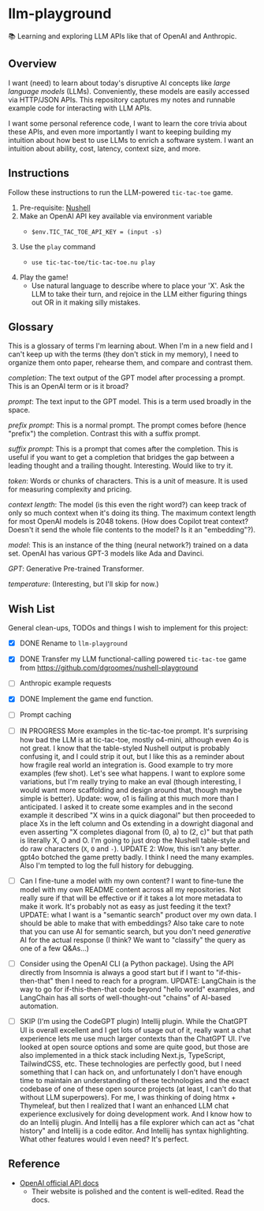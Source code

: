 # llm-playground

📚 Learning and exploring LLM APIs like that of OpenAI and Anthropic.


## Overview

I want (need) to learn about today's disruptive AI concepts like *large language models* (LLMs). Conveniently, these
models are easily accessed via HTTP/JSON APIs. This repository captures my notes and runnable example code for
interacting with LLM APIs.

I want some personal reference code, I want to learn the core trivia about these APIs, and even more importantly I want
to keeping building my intuition about how best to use LLMs to enrich a software system. I want an intuition about
ability, cost, latency, context size, and more.


## Instructions

Follow these instructions to run the LLM-powered `tic-tac-toe` game.

1. Pre-requisite: [Nushell](https://github.com/nushell/nushell)
2. Make an OpenAI API key available via environment variable
    * ```nushell
      $env.TIC_TAC_TOE_API_KEY = (input -s)
      ```
3. Use the `play` command
    * ```nushell
      use tic-tac-toe/tic-tac-toe.nu play
      ```
4. Play the game!
    * Use natural language to describe where to place your 'X'. Ask the LLM to take their turn, and rejoice in the LLM
      either figuring things out OR in it making silly mistakes.


## Glossary

This is a glossary of terms I'm learning about. When I'm in a new field and I can't keep up with the terms (they don't
stick in my memory), I need to organize them onto paper, rehearse them, and compare and contrast them.

*completion*: The text output of the GPT model after processing a prompt. This is an OpenAI term or is it broad?

*prompt*: The text input to the GPT model. This is a term used broadly in the space. 

*prefix prompt*: This is a normal prompt. The prompt comes before (hence "prefix") the completion. Contrast this with
a suffix prompt.

*suffix prompt*: This is a prompt that comes after the completion. This is useful if you want to get a completion that
bridges the gap between a leading thought and a trailing thought. Interesting. Would like to try it.

*token*: Words or chunks of characters. This is a unit of measure. It is used for measuring complexity and pricing.

*context length*: The model (is this even the right word?) can keep track of only so much context when it's doing its thing.
The maximum context length for most OpenAI models is 2048 tokens. (How does Copilot treat context? Doesn't it send the
whole file contents to the model? Is it an "embedding"?).

*model*: This is an instance of the thing (neural network?) trained on a data set. OpenAI has various GPT-3 models like Ada
and Davinci.

*GPT*: Generative Pre-trained Transformer.

*temperature*: (Interesting, but I'll skip for now.)


## Wish List

General clean-ups, TODOs and things I wish to implement for this project:

* [x] DONE Rename to `llm-playground`
* [x] DONE Transfer my LLM functional-calling powered `tic-tac-toe` game from <https://github.com/dgroomes/nushell-playground>
* [ ] Anthropic example requests
* [x] DONE Implement the game end function.
* [ ] Prompt caching
* [ ] IN PROGRESS More examples in the tic-tac-toe prompt. It's surprising how bad the LLM is at tic-tac-toe, mostly o4-mini,
  although even 4o is not great. I know that the table-styled Nushell output is probably confusing it, and I could
  strip it out, but I like this as a reminder about how fragile real world an integration is. Good example to try more
  examples (few shot). Let's see what happens. I want to explore some variations, but I'm really trying to make an
  eval (though interesting, I would want more scaffolding and design around that, though maybe simple is better). Update:
  wow, o1 is failing at this much more than I anticipated. I asked it to create some examples and in the second example
  it described "X wins in a quick diagonal" but then proceeded to place Xs in the left column and Os extending in a dowright
  diagonal and even asserting "X completes diagonal from (0, a) to (2, c)" but that path is literally X, O and O. I'm
  going to just drop the Nushell table-style and do raw characters (`X`, `O` and `-`). UPDATE 2: Wow, this isn't any better.
  gpt4o botched the game pretty badly. I think I need the many examples. Also I'm tempted to log the full history for
  debugging.
* [ ] Can I fine-tune a model with my own content? I want to fine-tune the model with my own README content across all
  my repositories. Not really sure if that will be effective or if it takes a lot more metadata to make it work. It's
  probably not as easy as just feeding it the text? UPDATE: what I want is a "semantic search" product over my own data.
  I should be able to make that with embeddings? Also take care to note that you can use AI for semantic search, but you
  don't need *generative* AI for the actual response (I think? We want to "classify" the query as one of a few Q&As...)
* [ ] Consider using the OpenAI CLI (a Python package). Using the API directly from Insomnia is always a good start but
  if I want to "if-this-then-that" then I need to reach for a program. UPDATE: LangChain is the way to go for if-this-then-that
  code beyond "hello world" examples, and LangChain has all sorts of well-thought-out "chains" of AI-based automation.
* [ ] SKIP (I'm using the CodeGPT plugin) Intellij plugin. While the ChatGPT UI is overall excellent and I get lots of usage out of it, really want a chat
  experience lets me use much larger contexts than the ChatGPT UI. I've looked at open source options and some are quite
  good, but those are also implemented in a thick stack including Next.js, TypeScript, TailwindCSS, etc. These technologies
  are perfectly good, but I need something that I can hack on, and unfortunately I don't have enough time to maintain an
  understanding of these technologies and the exact codebase of one of these open source projects (at least, I can't do
  that without LLM superpowers). For me, I was thinking of doing htmx + Thymeleaf, but then I realized that I want an
  enhanced LLM chat experience exclusively for doing development work. And I know how to do an Intellij plugin. And
  Intellij has a file explorer which can act as "chat history" and Intellij is a code editor. And Intellij has syntax
  highlighting. What other features would I even need? It's perfect.


## Reference

* [OpenAI official API docs](https://beta.openai.com/docs/introduction)
  * Their website is polished and the content is well-edited. Read the docs.

